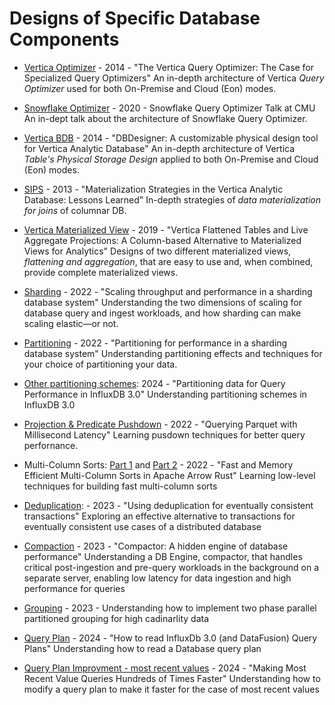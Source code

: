 # Designs of Specific Database Components

* [Vertica Optimizer](https://www.researchgate.net/profile/Nga_Tran6/publication/269306314_The_Vertica_Query_Optimizer_The_case_for_specialized_query_optimizers/links/55aeb17208aed9b7dcdda55f.pdf) - 2014 - "The Vertica Query Optimizer: The Case for Specialized Query Optimizers"
An in-depth architecture of Vertica *Query Optimizer* used for both On-Premise and Cloud (Eon) modes.

* [Snowflake Optimizer](https://www.youtube.com/watch?v=CPWn1SZUZqE&feature=youtu.be) - 2020 - Snowflake Query Optimizer Talk at CMU
An in-dept talk about the architecture of Snowflake Query Optimizer.

* [Vertica BDB](https://ieeexplore.ieee.org/document/6816725) - 2014 - "DBDesigner: A customizable physical design tool for Vertica Analytic Database"
An in-depth architecture of Vertica *Table's Physical Storage Design* applied to both On-Premise and Cloud (Eon) modes.

* [SIPS](https://15721.courses.cs.cmu.edu/spring2019/papers/15-execution/shrinivas-icde2013.pdf) - 2013 - "Materialization Strategies in the Vertica Analytic Database: Lessons Learned"
In-depth strategies of *data materialization for joins* of columnar DB.

* [Vertica Materialized View](https://github.com/NGA-TRAN/Notes/blob/main/Papers/FlattenedTable_LiveAggregateProjecttions.pdf) - 2019 - "Vertica Flattened Tables and Live Aggregate Projections: A Column-based Alternative to Materialized Views for Analytics"
Designs of two different materialized views, *flattening and aggregation*, that are easy to use and, when combined, provide complete materialized views.

* [Sharding](https://www.infoworld.com/article/3656915/scaling-throughput-and-performance-in-a-sharding-database-system.html) - 2022 - "Scaling throughput and performance in a sharding database system"
Understanding the two dimensions of scaling for database query and ingest workloads, and how sharding can make scaling elastic—or not.
  
* [Partitioning](https://www.infoworld.com/article/3666513/partitioning-for-performance-in-a-sharding-database-system.html) - 2022 - "Partitioning for performance in a sharding database system"
Understanding partitioning effects and techniques for your choice of partitioning your data.

 * [Other partitioning schemes](https://www.influxdata.com/blog/partitioning-data-query-performance-influxdb-3/): 2024 - "Partitioning data for Query Performance in InfluxDB 3.0" Understanding partitioning schemes in InfluxDB 3.0
      
* [Projection & Predicate Pushdown](https://www.influxdata.com/blog/querying-parquet-millisecond-latency/) - 2022 - "Querying Parquet with Millisecond Latency"
Learning pusdown techniques for better query perfornance.
  
* Multi-Column Sorts: [Part 1](https://arrow.apache.org/blog/2022/11/07/multi-column-sorts-in-arrow-rust-part-1/) and [Part 2](https://arrow.apache.org/blog/2022/11/07/multi-column-sorts-in-arrow-rust-part-2/) - 2022 - "Fast and Memory Efficient Multi-Column Sorts in Apache Arrow Rust"
Learning low-level techniques for building fast multi-column sorts

* [Deduplication](https://www.infoworld.com/article/3683915/using-deduplication-for-eventually-consistent-transactions.html): - 2023 - "Using deduplication for eventually consistent transactions"
Exploring an effective alternative to transactions for eventually consistent use cases of a distributed database
  
* [Compaction](https://www.infoworld.com/article/3685496/compactor-a-hidden-engine-of-database-performance.html) - 2023 - "Compactor: A hidden engine of database performance"
Understanding a DB Engine, compactor, that handles critical post-ingestion and pre-query workloads in the background on a separate server, enabling low latency for data ingestion and high performance for queries

* [Grouping](https://www.influxdata.com/blog/aggregating-millions-groups-fast-apache-arrow-datafusion/) - 2023 - Understanding how to implement two phase parallel partitioned grouping for high cadinarlity data

* [Query Plan](https://www.influxdata.com/blog/how-read-influxdb-3-query-plans/) - 2024 - "How to read InfluxDb 3.0 (and DataFusion) Query Plans" Understanding how to read a Database query plan

* [Query Plan Improvment - most recent values](https://www.influxdata.com/blog/making-recent-value-queries-hundreds-times-faster/) - 2024 - "Making Most Recent Value Queries Hundreds of Times Faster" Understanding how to modify a query plan to make it faster for the case of most recent values

